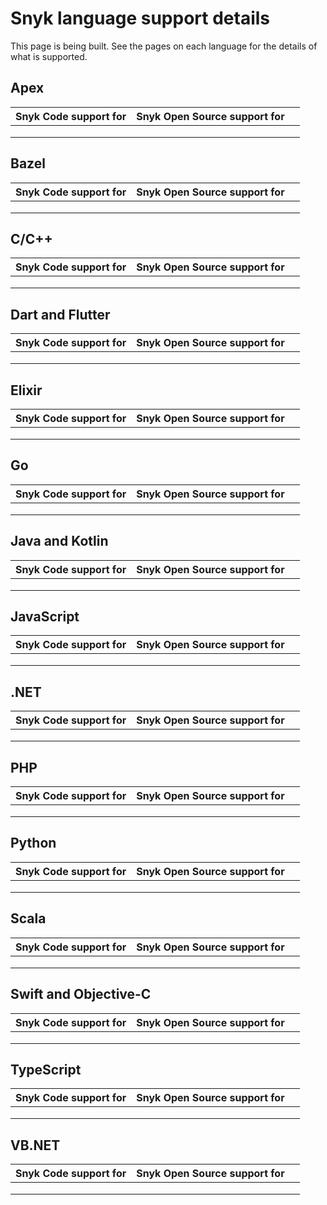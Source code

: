 # Snyk language support details

This page is being built. See the pages on each language for the details of what is supported.

## Apex

<table><thead><tr><th>Snyk Code support for</th><th>Snyk Open Source support for</th><th data-hidden></th></tr></thead><tbody><tr><td></td><td></td><td></td></tr><tr><td></td><td></td><td></td></tr><tr><td></td><td></td><td></td></tr></tbody></table>

## Bazel

<table><thead><tr><th>Snyk Code support for</th><th>Snyk Open Source support for</th><th data-hidden></th></tr></thead><tbody><tr><td></td><td></td><td></td></tr><tr><td></td><td></td><td></td></tr><tr><td></td><td></td><td></td></tr></tbody></table>

## C/C++

<table><thead><tr><th>Snyk Code support for</th><th>Snyk Open Source support for</th><th data-hidden></th></tr></thead><tbody><tr><td></td><td></td><td></td></tr><tr><td></td><td></td><td></td></tr><tr><td></td><td></td><td></td></tr></tbody></table>

## Dart and Flutter

<table><thead><tr><th>Snyk Code support for</th><th>Snyk Open Source support for</th><th data-hidden></th></tr></thead><tbody><tr><td></td><td></td><td></td></tr><tr><td></td><td></td><td></td></tr><tr><td></td><td></td><td></td></tr></tbody></table>

## Elixir

<table><thead><tr><th>Snyk Code support for</th><th>Snyk Open Source support for</th><th data-hidden></th></tr></thead><tbody><tr><td></td><td></td><td></td></tr><tr><td></td><td></td><td></td></tr><tr><td></td><td></td><td></td></tr></tbody></table>

## Go

<table><thead><tr><th>Snyk Code support for</th><th>Snyk Open Source support for</th><th data-hidden></th></tr></thead><tbody><tr><td></td><td></td><td></td></tr><tr><td></td><td></td><td></td></tr><tr><td></td><td></td><td></td></tr></tbody></table>

## Java and Kotlin

<table><thead><tr><th>Snyk Code support for</th><th>Snyk Open Source support for</th><th data-hidden></th></tr></thead><tbody><tr><td></td><td></td><td></td></tr><tr><td></td><td></td><td></td></tr><tr><td></td><td></td><td></td></tr></tbody></table>

## JavaScript

<table><thead><tr><th>Snyk Code support for</th><th>Snyk Open Source support for</th><th data-hidden></th></tr></thead><tbody><tr><td></td><td></td><td></td></tr><tr><td></td><td></td><td></td></tr><tr><td></td><td></td><td></td></tr></tbody></table>

## .NET

<table><thead><tr><th>Snyk Code support for</th><th>Snyk Open Source support for</th><th data-hidden></th></tr></thead><tbody><tr><td></td><td></td><td></td></tr><tr><td></td><td></td><td></td></tr><tr><td></td><td></td><td></td></tr></tbody></table>

## PHP

<table><thead><tr><th>Snyk Code support for</th><th>Snyk Open Source support for</th><th data-hidden></th></tr></thead><tbody><tr><td></td><td></td><td></td></tr><tr><td></td><td></td><td></td></tr><tr><td></td><td></td><td></td></tr></tbody></table>

## Python

<table><thead><tr><th>Snyk Code support for</th><th>Snyk Open Source support for</th><th data-hidden></th></tr></thead><tbody><tr><td></td><td></td><td></td></tr><tr><td></td><td></td><td></td></tr><tr><td></td><td></td><td></td></tr></tbody></table>

## Scala

<table><thead><tr><th>Snyk Code support for</th><th>Snyk Open Source support for</th><th data-hidden></th></tr></thead><tbody><tr><td></td><td></td><td></td></tr><tr><td></td><td></td><td></td></tr><tr><td></td><td></td><td></td></tr></tbody></table>

## Swift and Objective-C

<table><thead><tr><th>Snyk Code support for</th><th>Snyk Open Source support for</th><th data-hidden></th></tr></thead><tbody><tr><td></td><td></td><td></td></tr><tr><td></td><td></td><td></td></tr><tr><td></td><td></td><td></td></tr></tbody></table>

## TypeScript

<table><thead><tr><th>Snyk Code support for</th><th>Snyk Open Source support for</th><th data-hidden></th></tr></thead><tbody><tr><td></td><td></td><td></td></tr><tr><td></td><td></td><td></td></tr><tr><td></td><td></td><td></td></tr></tbody></table>

## VB.NET

<table><thead><tr><th>Snyk Code support for</th><th>Snyk Open Source support for</th><th data-hidden></th></tr></thead><tbody><tr><td></td><td></td><td></td></tr><tr><td></td><td></td><td></td></tr><tr><td></td><td></td><td></td></tr></tbody></table>
